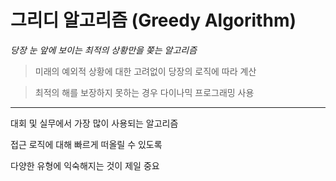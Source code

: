 # 그리디 알고리즘 (Greedy Algorithm)

*당장 눈 앞에 보이는 최적의 상황만을 쫒는 알고리즘*

> 미래의 예외적 상황에 대한 고려없이 당장의 로직에 따라 계산

> 최적의 해를 보장하지 못하는 경우 다이나믹 프로그래밍 사용

---

대회 및 실무에서 가장 많이 사용되는 알고리즘


접근 로직에 대해 빠르게 떠올릴 수 있도록

다양한 유형에 익숙해지는 것이 제일 중요
